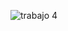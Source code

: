 ![trabajo 4](https://github.com/Leonard3456/Tarea_04/assets/153341527/95f17f25-50f7-439e-8251-2176aafb9785)
